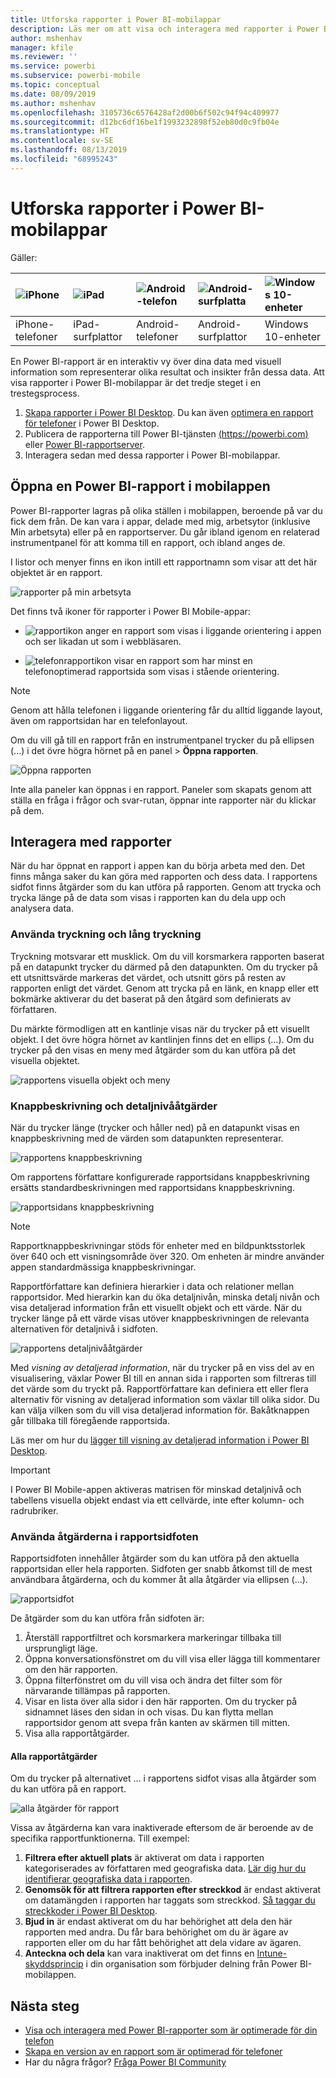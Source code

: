 ```yaml
---
title: Utforska rapporter i Power BI-mobilappar
description: Läs mer om att visa och interagera med rapporter i Power BI-mobilappar på din telefon eller surfplatta. Du skapar rapporter i Power BI-tjänsten eller Power BI Desktop och interagerar med dem i de mobila apparna.
author: mshenhav
manager: kfile
ms.reviewer: ''
ms.service: powerbi
ms.subservice: powerbi-mobile
ms.topic: conceptual
ms.date: 08/09/2019
ms.author: mshenhav
ms.openlocfilehash: 3105736c6576428af2d00b6f502c94f94c409977
ms.sourcegitcommit: d12bc6df16be1f1993232898f52eb80d0c9fb04e
ms.translationtype: HT
ms.contentlocale: sv-SE
ms.lasthandoff: 08/13/2019
ms.locfileid: "68995243"
---
```

# <a name="explore-reports-in-the-power-bi-mobile-apps"></a>Utforska rapporter i Power BI-mobilappar
Gäller:

| ![iPhone](././media/mobile-reports-in-the-mobile-apps/ios-logo-40-px.png) | ![iPad](././media/mobile-reports-in-the-mobile-apps/ios-logo-40-px.png) | ![Android-telefon](././media/mobile-reports-in-the-mobile-apps/android-logo-40-px.png) | ![Android-surfplatta](././media/mobile-reports-in-the-mobile-apps/android-logo-40-px.png) | ![Windows 10-enheter](./media/mobile-reports-in-the-mobile-apps/win-10-logo-40-px.png) |
|:--- |:--- |:--- |:--- |:--- |
| iPhone-telefoner |iPad-surfplattor |Android-telefoner |Android-surfplattor |Windows 10-enheter |

En Power BI-rapport är en interaktiv vy över dina data med visuell information som representerar olika resultat och insikter från dessa data. Att visa rapporter i Power BI-mobilappar är det tredje steget i en trestegsprocess.

1. [Skapa rapporter i Power BI Desktop](../../desktop-report-view.md). Du kan även [optimera en rapport för telefoner](mobile-apps-view-phone-report.md) i Power BI Desktop. 
2. Publicera de rapporterna till Power BI-tjänsten [(https://powerbi.com)](https://powerbi.com) eller [Power BI-rapportserver](../../report-server/get-started.md).  
3. Interagera sedan med dessa rapporter i Power BI-mobilappar.

## <a name="open-a-power-bi-report-in-the-mobile-app"></a>Öppna en Power BI-rapport i mobilappen
Power BI-rapporter lagras på olika ställen i mobilappen, beroende på var du fick dem från. De kan vara i appar, delade med mig, arbetsytor (inklusive Min arbetsyta) eller på en rapportserver. Du går ibland igenom en relaterad instrumentpanel för att komma till en rapport, och ibland anges de.

I listor och menyer finns en ikon intill ett rapportnamn som visar att det här objektet är en rapport. 

![rapporter på min arbetsyta](./media/mobile-reports-in-the-mobile-apps/reports-my-workspace.png) 

Det finns två ikoner för rapporter i Power BI Mobile-appar:

* ![rapportikon](./media/mobile-reports-in-the-mobile-apps/report-default-icon.png) anger en rapport som visas i liggande orientering i appen och ser likadan ut som i webbläsaren.

* ![telefonrapportikon](./media/mobile-reports-in-the-mobile-apps/report-phone-icon.png) visar en rapport som har minst en telefonoptimerad rapportsida som visas i stående orientering. 

> [!NOTE]
> Genom att hålla telefonen i liggande orientering får du alltid liggande layout, även om rapportsidan har en telefonlayout. 

Om du vill gå till en rapport från en instrumentpanel trycker du på ellipsen (...) i det övre högra hörnet på en panel > **Öppna rapporten**.
  
  ![Öppna rapporten](./media/mobile-reports-in-the-mobile-apps/power-bi-android-open-report-tile.png)
  
  Inte alla paneler kan öppnas i en rapport. Paneler som skapats genom att ställa en fråga i frågor och svar-rutan, öppnar inte rapporter när du klickar på dem. 
  
## <a name="interacting-with-reports"></a>Interagera med rapporter
När du har öppnat en rapport i appen kan du börja arbeta med den. Det finns många saker du kan göra med rapporten och dess data. I rapportens sidfot finns åtgärder som du kan utföra på rapporten. Genom att trycka och trycka länge på de data som visas i rapporten kan du dela upp och analysera data.

### <a name="using-tap-and-long-tap"></a>Använda tryckning och lång tryckning
Tryckning motsvarar ett musklick. Om du vill korsmarkera rapporten baserat på en datapunkt trycker du därmed på den datapunkten.
Om du trycker på ett utsnittsvärde markeras det värdet, och utsnitt görs på resten av rapporten enligt det värdet. Genom att trycka på en länk, en knapp eller ett bokmärke aktiverar du det baserat på den åtgärd som definierats av författaren.

Du märkte förmodligen att en kantlinje visas när du trycker på ett visuellt objekt. I det övre högra hörnet av kantlinjen finns det en ellips (…). Om du trycker på den visas en meny med åtgärder som du kan utföra på det visuella objektet.

![rapportens visuella objekt och meny](./media/mobile-reports-in-the-mobile-apps/report-visual-menu.png)

### <a name="tooltip-and-drill-actions"></a>Knappbeskrivning och detaljnivååtgärder

När du trycker länge (trycker och håller ned) på en datapunkt visas en knappbeskrivning med de värden som datapunkten representerar. 

![rapportens knappbeskrivning](./media/mobile-reports-in-the-mobile-apps/report-tooltip.png)

Om rapportens författare konfigurerade rapportsidans knappbeskrivning ersätts standardbeskrivningen med rapportsidans knappbeskrivning.

![rapportsidans knappbeskrivning](./media/mobile-reports-in-the-mobile-apps/report-page-tooltip.png)

> [!NOTE]
> Rapportknappbeskrivningar stöds för enheter med en bildpunktsstorlek över 640 och ett visningsområde över 320. Om enheten är mindre använder appen standardmässiga knappbeskrivningar.

Rapportförfattare kan definiera hierarkier i data och relationer mellan rapportsidor. Med hierarkin kan du öka detaljnivån, minska detalj nivån och visa detaljerad information från ett visuellt objekt och ett värde. När du trycker länge på ett värde visas utöver knappbeskrivningen de relevanta alternativen för detaljnivå i sidfoten. 

![rapportens detaljnivååtgärder](./media/mobile-reports-in-the-mobile-apps/report-drill-actions.png)

Med *visning av detaljerad information*, när du trycker på en viss del av en visualisering, växlar Power BI till en annan sida i rapporten som filtreras till det värde som du tryckt på. Rapportförfattare kan definiera ett eller flera alternativ för visning av detaljerad information som växlar till olika sidor. Du kan välja vilken som du vill visa detaljerad information för. Bakåtknappen går tillbaka till föregående rapportsida.

Läs mer om hur du [lägger till visning av detaljerad information i Power BI Desktop](../../desktop-drillthrough.md).
   
   > [!IMPORTANT]
   > I Power BI Mobile-appen aktiveras matrisen för minskad detaljnivå och tabellens visuella objekt endast via ett cellvärde, inte efter kolumn- och radrubriker.
   
   
   
### <a name="using-the-actions-in-the-report-footer"></a>Använda åtgärderna i rapportsidfoten
Rapportsidfoten innehåller åtgärder som du kan utföra på den aktuella rapportsidan eller hela rapporten. Sidfoten ger snabb åtkomst till de mest användbara åtgärderna, och du kommer åt alla åtgärder via ellipsen (...).

![rapportsidfot](./media/mobile-reports-in-the-mobile-apps/report-footer.png)

De åtgärder som du kan utföra från sidfoten är:
1) Återställ rapportfiltret och korsmarkera markeringar tillbaka till ursprungligt läge.
2) Öppna konversationsfönstret om du vill visa eller lägga till kommentarer om den här rapporten.
3) Öppna filterfönstret om du vill visa och ändra det filter som för närvarande tillämpas på rapporten.
4) Visar en lista över alla sidor i den här rapporten. Om du trycker på sidnamnet läses den sidan in och visas.
Du kan flytta mellan rapportsidor genom att svepa från kanten av skärmen till mitten.
5) Visa alla rapportåtgärder.

#### <a name="all-report-actions"></a>Alla rapportåtgärder
Om du trycker på alternativet … i rapportens sidfot visas alla åtgärder som du kan utföra på en rapport. 

![alla åtgärder för rapport](./media/mobile-reports-in-the-mobile-apps/report-all-actions.png)

Vissa av åtgärderna kan vara inaktiverade eftersom de är beroende av de specifika rapportfunktionerna.
Till exempel:
1) **Filtrera efter aktuell plats** är aktiverat om data i rapporten kategoriserades av författaren med geografiska data. [Lär dig hur du identifierar geografiska data i rapporten](https://docs.microsoft.com/power-bi/desktop-mobile-geofiltering).
2) **Genomsök för att filtrera rapporten efter streckkod** är endast aktiverat om datamängden i rapporten har taggats som streckkod. [Så taggar du streckkoder i Power BI Desktop](https://docs.microsoft.com/power-bi/desktop-mobile-barcodes). 
3) **Bjud in** är endast aktiverat om du har behörighet att dela den här rapporten med andra. Du får bara behörighet om du är ägare av rapporten eller om du har fått behörighet att dela vidare av ägaren.
4) **Anteckna och dela** kan vara inaktiverat om det finns en [Intune-skyddsprincip](https://docs.microsoft.com/intune/app-protection-policies) i din organisation som förbjuder delning från Power BI-mobilappen. 

## <a name="next-steps"></a>Nästa steg
* [Visa och interagera med Power BI-rapporter som är optimerade för din telefon](mobile-apps-view-phone-report.md)
* [Skapa en version av en rapport som är optimerad för telefoner](../../desktop-create-phone-report.md)
* Har du några frågor? [Fråga Power BI Community](http://community.powerbi.com/)

